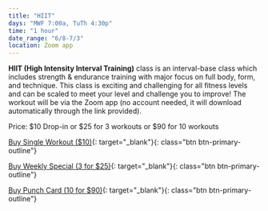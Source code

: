 ```yaml
---
title: "HIIT"
days: "MWF 7:00a, TuTh 4:30p"
time: "1 hour"
date_range: "6/8-7/3"
location: Zoom app
---
```


**HIIT (High Intensity Interval Training)** class is an interval-base class which includes strength & endurance training with major focus on full body, form, and technique. This class is exciting and challenging for all fitness levels and can be scaled to meet your level and challenge you to improve! The workout will be via the Zoom app (no account needed, it will download automatically through the link provided).

Price:
$10 Drop-in or $25 for 3 workouts or $90 for 10 workouts

[Buy Single Workout ($10)](https://app.acuityscheduling.com/schedule.php?owner=16546307&appointmentType=14884792){: target="_blank"}{: class="btn btn-primary-outline"}

[Buy Weekly Special (3 for $25)](https://app.acuityscheduling.com/catalog.php?owner=16546307&action=addCart&clear=1&id=830280){: target="_blank"}{: class="btn btn-primary-outline"}

[Buy Punch Card (10 for $90)](https://app.acuityscheduling.com/catalog.php?owner=16546307&action=addCart&clear=1&id=830277){: target="_blank"}{: class="btn btn-primary-outline"}